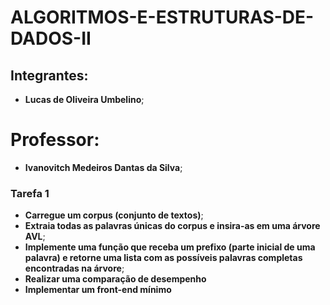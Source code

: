 # ALGORITMOS-E-ESTRUTURAS-DE-DADOS-II

## Integrantes:
* <b> Lucas de Oliveira Umbelino</b>;

# Professor:
* <b> Ivanovitch Medeiros Dantas da Silva</b>;

### Tarefa 1
* <b>Carregue um corpus (conjunto de textos)</b>;
* <b>Extraia todas as palavras únicas do corpus e insira-as em uma árvore AVL</b>;
* <b>Implemente uma função que receba um prefixo (parte inicial de uma palavra) e retorne
uma lista com as possíveis palavras completas encontradas na árvore</b>;
* <b>Realizar uma comparação de desempenho</b>
* <b>Implementar um front-end mínimo</b>
